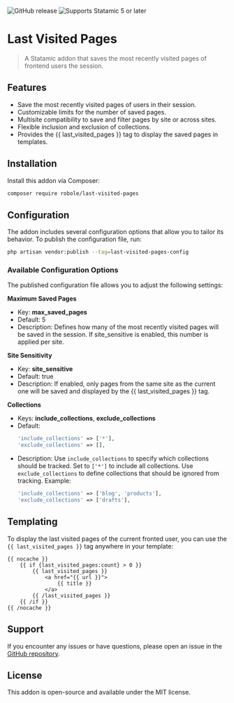 ![GitHub release](https://flat.badgen.net/github/release/robole-dev/LastVisitedPages)
![Supports Statamic 5 or later](https://flat.badgen.net/badge/Statamic/5.0+/FF269E?icon=php)

# Last Visited Pages

> A Statamic addon that saves the most recently visited pages of frontend users the session.

## Features

- Save the most recently visited pages of users in their session.
- Customizable limits for the number of saved pages.
- Multisite compatibility to save and filter pages by site or across sites.
- Flexible inclusion and exclusion of collections.
- Provides the {{ last_visited_pages }} tag to display the saved pages in templates.

## Installation

Install this addon via Composer:

``` bash
composer require robole/last-visited-pages
```

## Configuration

The addon includes several configuration options that allow you to tailor its behavior. To publish the configuration file, run:

```bash
php artisan vendor:publish --tag=last-visited-pages-config
```

### Available Configuration Options

The published configuration file allows you to adjust the following settings:

__Maximum Saved Pages__

- Key: __max_saved_pages__
- Default: 5
- Description: Defines how many of the most recently visited pages will be saved in the session. If site_sensitive is enabled, this number is applied per site.

__Site Sensitivity__

- Key: __site_sensitive__
- Default: true
- Description: If enabled, only pages from the same site as the current one will be saved and displayed by the {{ last_visited_pages }} tag.

__Collections__

- Keys: __include_collections__, __exclude_collections__
- Default:
    ```php
    'include_collections' => ['*'],
    'exclude_collections' => [],
    ```
- Description:
    Use `include_collections` to specify which collections should be tracked. Set to `['*']` to include all collections.
    Use `exclude_collections` to define collections that should be ignored from tracking.
    Example:
    ```php
    'include_collections' => ['blog', 'products'],
    'exclude_collections' => ['drafts'],
    ```

## Templating

To display the last visited pages of the current fronted user, you can use the `{{ last_visited_pages }}` tag anywhere in your template:

```antlers
{{ nocache }}
    {{ if {last_visited_pages:count} > 0 }}
        {{ last_visited_pages }}
            <a href="{{ url }}">    
                {{ title }}
            </a>
        {{ /last_visited_pages }}
    {{ /if }}
{{ /nocache }}
```

## Support

If you encounter any issues or have questions, please open an issue in the [GitHub repository](https://github.com/robole-dev/LastVisitedPages).

## License

This addon is open-source and available under the MIT license.